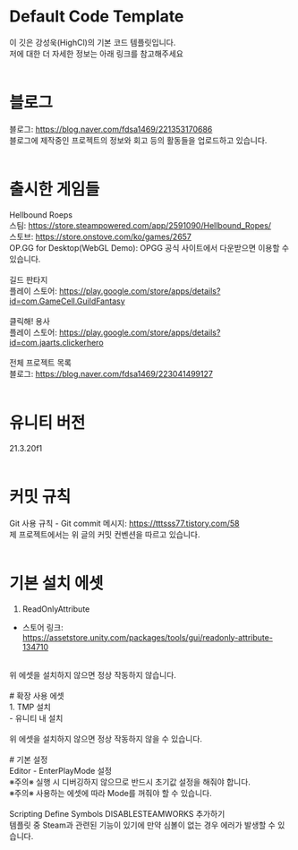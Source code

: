 # Default Code Template
이 깃은 강성욱(HighCl)의 기본 코드 템플릿입니다.<br/>
저에 대한 더 자세한 정보는 아래 링크를 참고해주세요<br/>
<br/>
# 블로그<br/>
블로그: https://blog.naver.com/fdsa1469/221353170686<br/>
블로그에 제작중인 프로젝트의 정보와 회고 등의 활동들을 업로드하고 있습니다.<br/>
<br/>
# 출시한 게임들<br/>
Hellbound Roeps<br/>
스팀: https://store.steampowered.com/app/2591090/Hellbound_Ropes/<br/>
스토브: https://store.onstove.com/ko/games/2657<br/>
OP.GG for Desktop(WebGL Demo): OPGG 공식 사이트에서 다운받으면 이용할 수 있습니다.<br/>
<br/>
길드 판타지<br/>
플레이 스토어: https://play.google.com/store/apps/details?id=com.GameCell.GuildFantasy<br/>
<br/>
클릭해! 용사<br/>
플레이 스토어: https://play.google.com/store/apps/details?id=com.jaarts.clickerhero<br/>
<br/>
전체 프로젝트 목록<br/>
블로그: https://blog.naver.com/fdsa1469/223041499127<br/>
<br/>
# 유니티 버전<br/>
21.3.20f1<br/>
<br/>
# 커밋 규칙<br/>
Git 사용 규칙 - Git commit 메시지: https://tttsss77.tistory.com/58<br/>
제 프로젝트에서는 위 글의 커밋 컨벤션을 따르고 있습니다.<br/>
<br/>
# 기본 설치 에셋<br/>
1. ReadOnlyAttribute<br/>
- 스토어 링크:<br/>
https://assetstore.unity.com/packages/tools/gui/readonly-attribute-134710<br/>
<br/>
위 에셋을 설치하지 않으면 정상 작동하지 않습니다.<br/>
<br/>
# 확장 사용 에셋<br/>
1. TMP 설치<br/>
- 유니티 내 설치<br/>
<br/>
위 에셋을 설치하지 않으면 정상 작동하지 않을 수 있습니다.<br/>
<br/>
# 기본 설정<br/>
Editor - EnterPlayMode 설정<br/>
※주의※ 실행 시 디버깅하지 않으므로 반드시 초기값 설정을 해줘야 합니다.<br/>
※주의※ 사용하는 에셋에 따라 Mode를 꺼줘야 할 수 있습니다.<br/>
<br/>
Scripting Define Symbols DISABLESTEAMWORKS 추가하기<br/>
템플릿 중 Steam과 관련된 기능이 있기에 만약 심볼이 없는 경우 에러가 발생할 수 있습니다.<br/>
<br/>